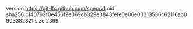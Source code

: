 version https://git-lfs.github.com/spec/v1
oid sha256:c140763f0e456f2e069cb329e3843fefe0e06e03313536c62116ab0903382321
size 2369
